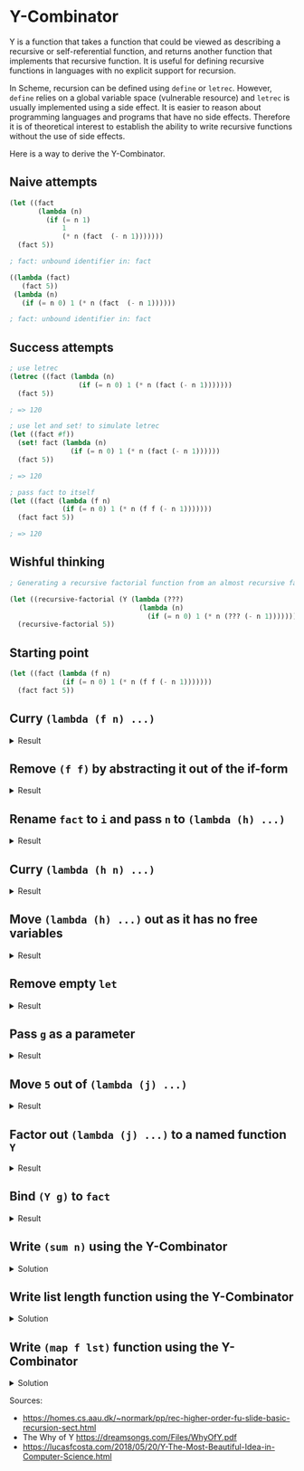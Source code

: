 # Y-Combinator

Y is a function that takes a function that could be viewed as describing
a recursive or self-referential function, and returns another function that
implements that recursive function. It is useful for defining recursive
functions in languages with no explicit support for recursion.

In Scheme, recursion can be defined using `define` or `letrec`. However,
`define` relies on a global variable space (vulnerable resource) and
`letrec` is usually implemented using a side effect. It is easier to reason
about programming languages and programs that have no side effects. Therefore
it is of theoretical interest to establish the ability to write recursive
functions without the use of side effects.

Here is a way to derive the Y-Combinator.

## Naive attempts
```scheme
(let ((fact
       (lambda (n)
         (if (= n 1)
             1
             (* n (fact  (- n 1)))))))
  (fact 5))

; fact: unbound identifier in: fact

((lambda (fact)
   (fact 5))
 (lambda (n)
   (if (= n 0) 1 (* n (fact  (- n 1))))))

; fact: unbound identifier in: fact
```

## Success attempts
```scheme
; use letrec
(letrec ((fact (lambda (n)
                 (if (= n 0) 1 (* n (fact (- n 1)))))))
  (fact 5))

; => 120

; use let and set! to simulate letrec
(let ((fact #f))
  (set! fact (lambda (n)
               (if (= n 0) 1 (* n (fact (- n 1))))))
  (fact 5))

; => 120

; pass fact to itself
(let ((fact (lambda (f n)
             (if (= n 0) 1 (* n (f f (- n 1)))))))
  (fact fact 5))

; => 120

```

## Wishful thinking
```scheme
; Generating a recursive factorial function from an almost recursive factorial function.

(let ((recursive-factorial (Y (lambda (???)
                                (lambda (n)
                                  (if (= n 0) 1 (* n (??? (- n 1)))))))))
  (recursive-factorial 5))
```

## Starting point
```scheme
(let ((fact (lambda (f n)
             (if (= n 0) 1 (* n (f f (- n 1)))))))
  (fact fact 5))
```

## Curry `(lambda (f n) ...)`
<details>
<summary>Result</summary>

```scheme
(let ((fact (lambda (f)
              (lambda (n)
                (if (= n 0) 1 (* n ((f f) (- n 1))))))))
  ((fact fact) 5))
```
</details>

## Remove `(f f)` by abstracting it out of the if-form
<details>
<summary>Result</summary>

```scheme
(let ((fact (lambda (f)
              (lambda (n)
                (let ((g (lambda (h)
                           (if (= n 0) 1 (* n (h (- n 1)))))))
                  (g (f f)))))))
  ((fact fact) 5))
```
</details>

## Rename `fact` to `i` and pass `n` to `(lambda (h) ...)`
<details>
<summary>Result</summary>

```scheme
; Passing n as parameter to (lambda (h) ...) instead of relying on outer n. As a preparation to tear things appart...

(let ((i (lambda (f)
              (lambda (n)
                (let ((g (lambda (h n)
                           (if (= n 0) 1 (* n (h (- n 1)))))))
                  (g (f f) n))))))
  ((i i) 5))
```
</details>


## Curry `(lambda (h n) ...)`
<details>
<summary>Result</summary>

```scheme
(let ((i (lambda (f)
              (lambda (n)
                (let ((g (lambda (h)
                           (lambda (n)
                             (if (= n 0) 1 (* n (h (- n 1))))))))
                  ((g (f f)) n))))))
  ((i i) 5))
```
</details>

## Move `(lambda (h) ...)` out as it has no free variables
<details>
<summary>Result</summary>

```scheme
; The lambda bound to g has no free variables, move it out.

(let ((g (lambda (h)
           (lambda (n)
             (if (= n 0) 1 (* n (h (- n 1))))))))
  (let ((i (lambda (f)
            (lambda (n)
              (let () ; empty
                ((g (f f)) n))))))
    ((i i) 5)))
```
</details>

## Remove empty `let`
<details>
<summary>Result</summary>

```scheme
(let ((g (lambda (h)
           (lambda (n)
             (if (= n 0) 1 (* n (h (- n 1))))))))
  (let ((i (lambda (f)
            (lambda (n)
              ((g (f f)) n)))))
    ((i i) 5)))
```
</details>

## Pass `g` as a parameter
<details>
<summary>Result</summary>

```scheme
; g is bound to meaning at outer level, pass it via a parameter
; We wish that the (let ((i ...))) form is a function to which g is passed as parameter.

(let ((g (lambda (h)
           (lambda (n)
             (if (= n 0) 1 (* n (h (- n 1))))))))
  ((lambda (j)
    (let ((i (lambda (f)
               (lambda (n)
                 ((j (f f)) n)))))
      ((i i) 5)))
   g))
```
</details>

## Move `5` out of `(lambda (j) ...)`
<details>
<summary>Result</summary>

```scheme
; The number 5 does not belong to the self application,
; Get 5 out of (lambda (j) ...).

(let ((g (lambda (h)
           (lambda (n)
             (if (= n 0) 1 (* n (h (- n 1))))))))
  (((lambda (j)
    (let ((i (lambda (f)
               (lambda (n)
                 ((j (f f)) n)))))
      (i i)))
   g) 5))
```
</details>

## Factor out `(lambda (j) ...)` to a named function `Y`
<details>
<summary>Result</summary>

```scheme
; Factor out (lambda (j) ...) to a named function Y

(define Y (lambda (j)
            (let ((i (lambda (f)
                       (lambda (n)
                         ((j (f f)) n)))))
              (i i))))

(let ((g (lambda (h)
           (lambda (n)
             (if (= n 0) 1 (* n (h (- n 1))))))))
  ((Y g) 5))
```
</details>

## Bind `(Y g)` to `fact`
<details>
<summary>Result</summary>

```scheme
(define Y (lambda (j)
            (let ((i (lambda (f)
                       (lambda (n)
                         ((j (f f)) n)))))
              (i i))))

(let ((fact (Y (lambda (h)
                 (lambda (n)
                   (if (= n 0) 1 (* n (h (- n 1)))))))))
  (fact 5))
```
</details>

## Write `(sum n)` using the Y-Combinator
<details>
<summary>Solution</summary>

```scheme
(let ((sum (Y (lambda (h)
                 (lambda (n)
                   (if (= n 0) 0 (+ n (h (- n 1)))))))))
  (sum 5))
; => 15
```
</details>

## Write list length function using the Y-Combinator
<details>
<summary>Solution</summary>

```scheme
(let ((length (Y (lambda (h)
                 (lambda (lst)
                   (if (null? lst) 0 (+ 1 (h (cdr lst)))))))))
  (length '(a b c)))

; => 3
```
</details>

## Write `(map f lst)` function using the Y-Combinator
<details>
<summary>Solution</summary>

```scheme
(let ((length (Y (lambda (h)
                 (lambda (f lst)
                   (if (null? lst)
                       '()
                       (cons (f (car lst)) (h f (cdr lst)))))))))
  (map add1 '(1 2 3)))

; => '(2 3 4)
```
</details>


Sources:
* https://homes.cs.aau.dk/~normark/pp/rec-higher-order-fu-slide-basic-recursion-sect.html
* The Why of Y https://dreamsongs.com/Files/WhyOfY.pdf
* https://lucasfcosta.com/2018/05/20/Y-The-Most-Beautiful-Idea-in-Computer-Science.html